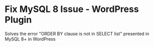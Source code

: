 # Fix MySQL 8 Issue - WordPress Plugin

Solves the error "ORDER BY clause is not in SELECT list" presented in MySQL 8+ in WordPress
